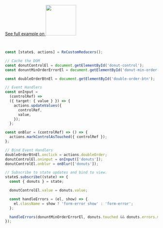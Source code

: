 <a href="https://stackblitz.com/edit/github-qtpo1k-3qppus?file=src%2Findex.js" target="_blank" rel="noreferrer">
 See full example on <img src="/stackblitz.png" width="100" />
<a>

<br>
<br>

```typescript

const [state$, actions] = RxCustomReducers();

// Cache the DOM
const donutControlEl = document.getElementById('donut-control');
const donuntMinOrderErrorEl = document.getElementById('donut-min-order-error');

const doubleOrderBtnEl = document.getElementById('double-order-btn');

// Event Handlers
const onInput =
  (controlRef) =>
  ({ target: { value } }) => {
    actions.updateValues({
      controlRef,
      value,
    });
  };

const onBlur = (controlRef) => () => {
  actions.markControlAsTouched({ controlRef });
};

// Bind Event Handlers
doubleOrderBtnEl.onclick = actions.doubleOrder;
donutControlEl.oninput = onInput(['donuts']);
donutControlEl.onblur = onBlur(['donuts']);

// Subscribe to state updates and bind to view.
state$.subscribe((state) => {
  const { donuts } = state;

  donutControlEl.value = donuts.value;

  const handleErrors = (el, show) => {
    el.className = show ? 'form-error show' : 'form-error';
  };

  handleErrors(donuntMinOrderErrorEl, donuts.touched && donuts.errors.min4);
});
```